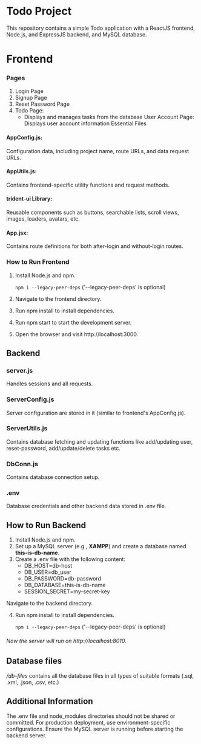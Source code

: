 # Todo Project

This repository contains a simple Todo application with a ReactJS frontend, Node.js, and ExpressJS backend, and MySQL database.

# Frontend

### Pages

1. Login Page
2. Signup Page
3. Reset Password Page
4. Todo Page:
    - Displays and manages tasks from the database
      User Account Page: Displays user account information
      Essential Files

#### AppConfig.js:

Configuration data, including project name, route URLs, and data request URLs.

#### AppUtils.js:

Contains frontend-specific utility functions and request methods.

#### trident-ui Library:

Reusable components such as buttons, searchable lists, scroll views, images, loaders, avatars, etc.

#### App.jsx:

Contains route definitions for both after-login and without-login routes.

### How to Run Frontend

1. Install Node.js and npm.

   `npm i --legacy-peer-deps` ('--legacy-peer-deps' is optional)
2. Navigate to the frontend directory.
3. Run npm install to install dependencies.
4. Run npm start to start the development server.
5. Open the browser and visit http://localhost:3000.

## Backend

### server.js

Handles sessions and all requests.

### ServerConfig.js

Server configuration are stored in it (similar to frontend's AppConfig.js).

### ServerUtils.js

Contains database fetching and updating functions like add/updating user, reset-password, add/update/delete tasks etc.

### DbConn.js

Contains database connection setup.

### .env

Database credentials and other backend data stored in .env file.

## How to Run Backend

1. Install Node.js and npm.
2. Set up a MySQL server (e.g., **XAMPP**) and create a database named **this-is-db-name**.
3. Create a .env file with the following content:
    - DB_HOST=db-host
    - DB_USER=db_user
    - DB_PASSWORD=db-password
    - DB_DATABASE=this-is-db-name
    - SESSION_SECRET=my-secret-key

Navigate to the backend directory.

4. Run npm install to install dependencies.

   `npm i --legacy-peer-deps` ('--legacy-peer-deps' is optional)

###### Now the server will run on http://localhost:8010.

## Database files

*/db-files* contains all the database files in all types of suitable formats (.sql, .xml, .json, .csv, etc.)

## Additional Information

The .env file and node_modules directories should not be shared or committed.
For production deployment, use environment-specific configurations.
Ensure the MySQL server is running before starting the backend server.
